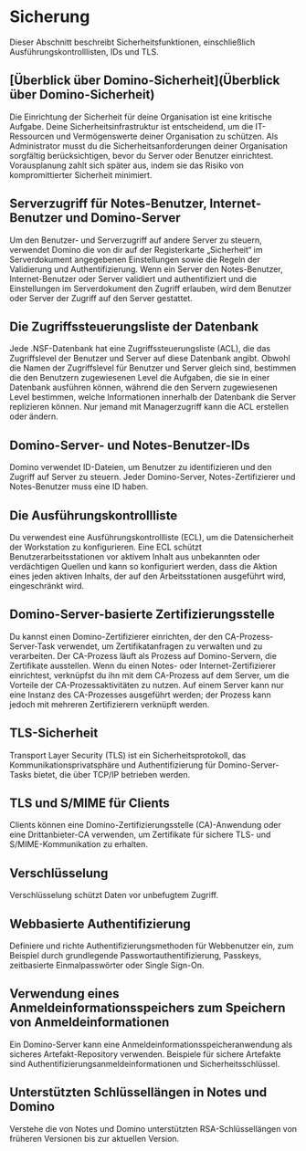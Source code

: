 # Sicherung

Dieser Abschnitt beschreibt Sicherheitsfunktionen, einschließlich Ausführungskontrolllisten, IDs und TLS.

## [Überblick über Domino-Sicherheit](Überblick über Domino-Sicherheit)

Die Einrichtung der Sicherheit für deine Organisation ist eine kritische Aufgabe. Deine Sicherheitsinfrastruktur ist entscheidend, um die IT-Ressourcen und Vermögenswerte deiner Organisation zu schützen. Als Administrator musst du die Sicherheitsanforderungen deiner Organisation sorgfältig berücksichtigen, bevor du Server oder Benutzer einrichtest. Vorausplanung zahlt sich später aus, indem sie das Risiko von kompromittierter Sicherheit minimiert.

## Serverzugriff für Notes-Benutzer, Internet-Benutzer und Domino-Server

Um den Benutzer- und Serverzugriff auf andere Server zu steuern, verwendet Domino die von dir auf der Registerkarte „Sicherheit“ im Serverdokument angegebenen Einstellungen sowie die Regeln der Validierung und Authentifizierung. Wenn ein Server den Notes-Benutzer, Internet-Benutzer oder Server validiert und authentifiziert und die Einstellungen im Serverdokument den Zugriff erlauben, wird dem Benutzer oder Server der Zugriff auf den Server gestattet.

## Die Zugriffssteuerungsliste der Datenbank

Jede .NSF-Datenbank hat eine Zugriffssteuerungsliste (ACL), die das Zugriffslevel der Benutzer und Server auf diese Datenbank angibt. Obwohl die Namen der Zugriffslevel für Benutzer und Server gleich sind, bestimmen die den Benutzern zugewiesenen Level die Aufgaben, die sie in einer Datenbank ausführen können, während die den Servern zugewiesenen Level bestimmen, welche Informationen innerhalb der Datenbank die Server replizieren können. Nur jemand mit Managerzugriff kann die ACL erstellen oder ändern.

## Domino-Server- und Notes-Benutzer-IDs

Domino verwendet ID-Dateien, um Benutzer zu identifizieren und den Zugriff auf Server zu steuern. Jeder Domino-Server, Notes-Zertifizierer und Notes-Benutzer muss eine ID haben.

## Die Ausführungskontrollliste

Du verwendest eine Ausführungskontrollliste (ECL), um die Datensicherheit der Workstation zu konfigurieren. Eine ECL schützt Benutzerarbeitsstationen vor aktivem Inhalt aus unbekannten oder verdächtigen Quellen und kann so konfiguriert werden, dass die Aktion eines jeden aktiven Inhalts, der auf den Arbeitsstationen ausgeführt wird, eingeschränkt wird.

## Domino-Server-basierte Zertifizierungsstelle

Du kannst einen Domino-Zertifizierer einrichten, der den CA-Prozess-Server-Task verwendet, um Zertifikatanfragen zu verwalten und zu verarbeiten. Der CA-Prozess läuft als Prozess auf Domino-Servern, die Zertifikate ausstellen. Wenn du einen Notes- oder Internet-Zertifizierer einrichtest, verknüpfst du ihn mit dem CA-Prozess auf dem Server, um die Vorteile der CA-Prozessaktivitäten zu nutzen. Auf einem Server kann nur eine Instanz des CA-Prozesses ausgeführt werden; der Prozess kann jedoch mit mehreren Zertifizierern verknüpft werden.

## TLS-Sicherheit

Transport Layer Security (TLS) ist ein Sicherheitsprotokoll, das Kommunikationsprivatsphäre und Authentifizierung für Domino-Server-Tasks bietet, die über TCP/IP betrieben werden.

## TLS und S/MIME für Clients

Clients können eine Domino-Zertifizierungsstelle (CA)-Anwendung oder eine Drittanbieter-CA verwenden, um Zertifikate für sichere TLS- und S/MIME-Kommunikation zu erhalten.

## Verschlüsselung

Verschlüsselung schützt Daten vor unbefugtem Zugriff.

## Webbasierte Authentifizierung

Definiere und richte Authentifizierungsmethoden für Webbenutzer ein, zum Beispiel durch grundlegende Passwortauthentifizierung, Passkeys, zeitbasierte Einmalpasswörter oder Single Sign-On.

## Verwendung eines Anmeldeinformationsspeichers zum Speichern von Anmeldeinformationen

Ein Domino-Server kann eine Anmeldeinformationsspeicheranwendung als sicheres Artefakt-Repository verwenden. Beispiele für sichere Artefakte sind Authentifizierungsanmeldeinformationen und Sicherheitsschlüssel.

## Unterstützten Schlüssellängen in Notes und Domino

Verstehe die von Notes und Domino unterstützten RSA-Schlüssellängen von früheren Versionen bis zur aktuellen Version.
